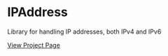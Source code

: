 # IPAddress
Library for handling IP addresses, both IPv4 and IPv6

[View Project Page](https://seancfoley.github.io/IPAddress/)
